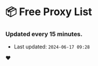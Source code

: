 # :package: Free Proxy List
### Updated every 15 minutes.

- Last updated: `2024-06-17 09:28`

:heart:
